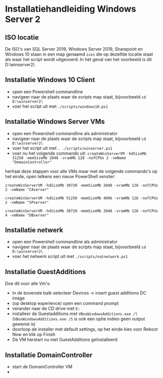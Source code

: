 # Installatiehandleiding Windows Server 2

## ISO locatie

De ISO's van SQL Server 2019, Windows Server 2019, Sharepoint en Windows 10 staan in een map genaamd `isos` die op dezelfde locatie staat als waar het script wordt uitgevoerd. In het geval van het voorbeeld is dit D:\winserver2\

## Installatie Windows 10 Client

- open een Powershell commandline
- navigeer naar de plaats waar de scripts map staat, bijvoorbeeld `cd D:\winserver2\`
- voer het script uit met `./scripts/windows10.ps1`

## Installatie Windows Server VMs

- open een Powershell commandline als administrator
- navigeer naar de plaats waar de scripts map staat, bijvoorbeeld `cd D:\winserver2\`
- voer het script uit met `. ./scripts/winserver.ps1`
- voer nu het volgende commando uit: `createWinServerVM -hdSizeMb 51250 -memSizeMb 2048 -vramMb 128 -nofCPUs 2 -vmName "DomainController"`

herhaal deze stappen voor alle VMs maar met de volgende commando's op het einde, open telkens een nieuw PowerShell venster:

`createWinServerVM -hdSizeMb 30720 -memSizeMb 2048 -vramMb 128 -nofCPUs 2 -vmName "CAserver"`

`createWinServerVM -hdSizeMb 51250 -memSizeMb 4096 -vramMb 128 -nofCPUs 2 -vmName "SPserver"`

`createWinServerVM -hdSizeMb 30720 -memSizeMb 2048 -vramMb 128 -nofCPUs 4 -vmName "DBserver"`

## Installatie netwerk

- open een Powershell commandline als administrator
- navigeer naar de plaats waar de scripts map staat, bijvoorbeeld `cd D:\winserver2\`
- voer het netwerk script uit met `./scripts/natnetwork.ps1`
  
## Installatie GuestAdditions

Doe dit voor alle Vm's:

- In de bovenste balk selecteer Devices -> insert guest additions DC image
- (op desktop experience) open een command prompt
- verander naar de CD drive met `E:`
- installeer de Guestadditions met `VBoxWindowsAdditions.exe /l` (`VBoxWindowsAdditions.exe /S` is ook een optie indien geen output gewenst is)
- doorloop de installer met default settings, op het einde kies voor Reboot Now en klik op Finish
- De VM herstart nu met GuestAdditions geïnstalleerd

## Installatie DomainController

- start de DomainController VM
- 
